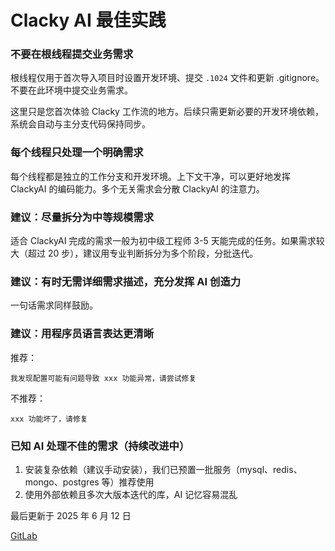 # Clacky AI 最佳实践

### 不要在根线程提交业务需求

根线程仅用于首次导入项目时设置开发环境、提交 `.1024` 文件和更新 .gitignore。不要在此环境中提交业务需求。

这里只是您首次体验 Clacky 工作流的地方。后续只需更新必要的开发环境依赖，系统会自动与主分支代码保持同步。

### 每个线程只处理一个明确需求

每个线程都是独立的工作分支和开发环境。上下文干净，可以更好地发挥 ClackyAI 的编码能力。多个无关需求会分散 ClackyAI 的注意力。

### 建议：尽量拆分为中等规模需求

适合 ClackyAI 完成的需求一般为初中级工程师 3-5 天能完成的任务。如果需求较大（超过 20 步），建议用专业判断拆分为多个阶段，分批迭代。

### 建议：有时无需详细需求描述，充分发挥 AI 创造力

一句话需求同样鼓励。

### 建议：用程序员语言表达更清晰

推荐：

`我发现配置可能有问题导致 xxx 功能异常，请尝试修复`

不推荐：

`xxx 功能坏了，请修复`

### 已知 AI 处理不佳的需求（持续改进中）

1. 安装复杂依赖（建议手动安装），我们已预置一批服务（mysql、redis、mongo、postgres 等）推荐使用
2. 使用外部依赖且多次大版本迭代的库，AI 记忆容易混乱

最后更新于 2025 年 6 月 12 日

[GitLab](https://docs.clacky.ai/integrations/gitlab "GitLab")
